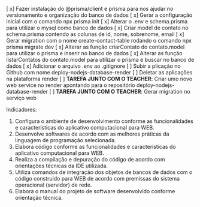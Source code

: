[  x] Fazer instalação do @prisma/client e prisma para nos ajudar no versionamento e organização do banco de dados
[  x] Gerar a configuração inicial com o comando npx prisma init
[  x] Alterar o .env e schema.prisma para utilizar o mysql como banco de dados
[  x] Criar model de contato no schema.prisma contendo as colunas de id, nome, sobrenome, email
[  x] Gerar migration com o nome create-contact-table rodando o comando npx prisma migrate dev
[  x] Alterar as função criarContato do contato.model para utilizar o prisma e inserir no banco de dados
[  x] Alterar as função listarContatos do contato.model para utilizar o prisma e buscar no banco de dados
[  x] Adicionar o arquivo .env ao .gitignore
[  ] Subir a plicação no Github com nome deploy-nodejs-database-render
[  ] Deletar as aplicações na plataforma render
[  ] **TAREFA JUNTO COM O TEACHER**:  Criar umo novo web service no render apontando para o repositório deploy-nodejs-database-render
[  ] **TAREFA JUNTO COM O TEACHER**: Gerar migration no serviço web
 
Indicadores:
 
1. Configura o ambiente de desenvolvimento conforme as funcionalidades e características do aplicativo computacional para WEB.
2. Desenvolve softwares de acordo com as melhores práticas da linguagem de programação selecionada.
3. Elabora código conforme as funcionalidades e características do aplicativo computacional para WEB.
4. Realiza a compilação e depuração do código de acordo com orientações técnicas da IDE utilizada.
5. Utiliza comandos de integração dos objetos de bancos de dados com o código construído para WEB de acordo com premissas do sistema operacional (servidor) de rede.
6. Elabora o manual do projeto de software desenvolvido conforme orientação técnica.